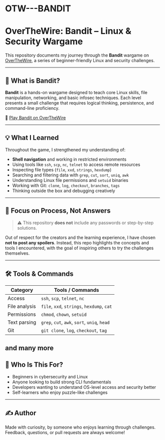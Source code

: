# OTW---BANDIT

# OverTheWire: Bandit – Linux & Security Wargame


This repository documents my journey through the **Bandit** wargame on [OverTheWire](https://overthewire.org/wargames/bandit/), a series of beginner-friendly Linux and security challenges.

---

## 🎯 What is Bandit?

**Bandit** is a hands-on wargame designed to teach core Linux skills, file manipulation, networking, and basic infosec techniques. Each level presents a small challenge that requires logical thinking, persistence, and command-line proficiency.

🔗 [Play Bandit on OverTheWire](https://overthewire.org/wargames/bandit/)

---

## 💡 What I Learned

Throughout the game, I strengthened my understanding of:

- **Shell navigation** and working in restricted environments
- Using tools like `ssh`, `scp`, `nc`, `telnet` to access remote resources
- Inspecting file types (`file`, `xxd`, `strings`, `hexdump`)
- Searching and filtering data with `grep`, `cut`, `sort`, `uniq`, `awk`
- Understanding Linux file permissions and `setuid` binaries
- Working with Git: `clone`, `log`, `checkout`, `branches`, `tags`
- Thinking outside the box and debugging creatively

---

## 🧠 Focus on Process, Not Answers

> ⚠️ This repository **does not** include any passwords or step-by-step solutions.

Out of respect for the creators and the learning experience, I have chosen **not to post any spoilers**. Instead, this repo highlights the concepts and tools I encountered, with the goal of inspiring others to try the challenges themselves.

---

## 🛠️ Tools & Commands

| Category       | Tools / Commands                             |
|----------------|----------------------------------------------|
| Access         | `ssh`, `scp`, `telnet`, `nc`                 |
| File analysis  | `file`, `xxd`, `strings`, `hexdump`, `cat`   |
| Permissions    | `chmod`, `chown`, `setuid`                   |
| Text parsing   | `grep`, `cut`, `awk`, `sort`, `uniq`, `head` |
| Git            | `git clone`, `log`, `checkout`, `tag`        |

and many more
---

## 📌 Who Is This For?

- Beginners in cybersecurity and Linux
- Anyone looking to build strong CLI fundamentals
- Developers wanting to understand OS-level access and security better
- Self-learners who enjoy puzzle-like challenges

---


## ✍️ Author

Made with curiosity, by someone who enjoys learning through challenges.  
Feedback, questions, or pull requests are always welcome!
